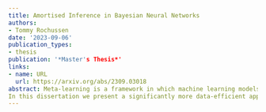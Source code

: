 ```yaml
---
title: Amortised Inference in Bayesian Neural Networks
authors:
- Tommy Rochussen
date: '2023-09-06'
publication_types:
- thesis
publication: '*Master's Thesis*'
links:
- name: URL
  url: https://arxiv.org/abs/2309.03018
abstract: Meta-learning is a framework in which machine learning models train over a set of datasets in order to produce predictions on new datasets at test time. Probabilistic meta-learning has received an abundance of attention from the research community in recent years, but a problem shared by many existing probabilistic meta-models is that they require a very large number of datasets in order to produce high-quality predictions with well-calibrated uncertainty estimates. In many applications, however, such quantities of data are simply not available.
In this dissertation we present a significantly more data-efficient approach to probabilistic meta-learning through per-datapoint amortisation of inference in Bayesian neural networks, introducing the Amortised Pseudo-Observation Variational Inference Bayesian Neural Network (APOVI-BNN). First, we show that the approximate posteriors obtained under our amortised scheme are of similar or better quality to those obtained through traditional variational inference, despite the fact that the amortised inference is performed in a single forward pass. We then discuss how the APOVI-BNN may be viewed as a new member of the neural process family, motivating the use of neural process training objectives for potentially better predictive performance on complex problems as a result. Finally, we assess the predictive performance of the APOVI-BNN against other probabilistic meta-models in both a one-dimensional regression problem and in a significantly more complex image completion setting. In both cases, when the amount of training data is limited, our model is the best in its class.
---
```

